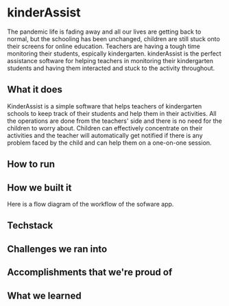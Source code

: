 # kinderAssist

The pandemic life is fading away and all our lives are getting back to normal, but the schooling has been unchanged, children are still stuck onto their screens for online education. Teachers are having a tough time monitoring their students, espically kindergarten. kinderAssist is the perfect assistance software for helping teachers in monitoring their kindergarten students and having them interacted and stuck to the activity throughout.

## What it does
KinderAssist is a simple software that helps teachers of kindergarten schools to keep track of their students and help them in their activities. All the operations are done from the teachers' side and there is no need for the children to worry about. Children can effectively concentrate on their activities and the teacher will automatically get notified if there is any problem faced by the child and can help them on a one-on-one session.

## How to run

## How we built it

Here is a flow diagram of the workflow of the sofware app.

## Techstack

## Challenges we ran into

## Accomplishments that we're proud of


## What we learned